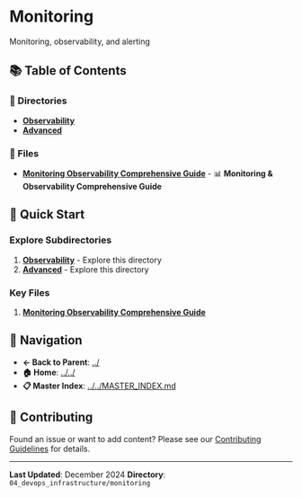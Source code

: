 # Monitoring

Monitoring, observability, and alerting

## 📚 Table of Contents

### 📁 Directories

- **[Observability](Observability/)**
- **[Advanced](advanced/)**

### 📄 Files

- **[Monitoring Observability Comprehensive Guide](monitoring_observability_comprehensive_guide.md)** - 📊 **Monitoring & Observability Comprehensive Guide**

## 🚀 Quick Start

### Explore Subdirectories
1. **[Observability](Observability/)** - Explore this directory
1. **[Advanced](advanced/)** - Explore this directory

### Key Files
1. **[Monitoring Observability Comprehensive Guide](monitoring_observability_comprehensive_guide.md)**

## 🔗 Navigation

- **← Back to Parent**: [../](../)
- **🏠 Home**: [../../](../..)
- **📋 Master Index**: [../../MASTER_INDEX.md](../..MASTER_INDEX.md)

## 🤝 Contributing

Found an issue or want to add content? Please see our [Contributing Guidelines](../../CONTRIBUTING.md) for details.

---

**Last Updated**: December 2024
**Directory**: `04_devops_infrastructure/monitoring`
